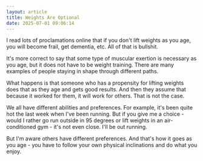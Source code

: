 ```yaml
---
layout: article
title: Weights Are Optional
date: 2025-07-01 09:06:14
---
```

I﻿ read lots of proclamations online that if you don't lift weights as you age, you will become frail, get dementia, etc.  All of that is bullshit.

I﻿t's more correct to say that some type of muscular exertion is necessary as you age, but it does not have to be weight training.  There are many examples of people staying in shape through different paths.

W﻿hat happens is that someone who has a propensity for lifting weights does that as they age and gets good results.  And then they assume that because it worked for them, it will work for others.  That is not the case.

W﻿e all have different abilities and preferences.  For example, it's been quite hot the last week when I've been running.  But if you give me a choice - would I rather go run outside in 95 degrees or lift weights in an air-conditioned gym - it's not even close.  I'll be out running.

B﻿ut I'm aware others have different preferences.  And that's how it goes as you age - you have to follow your own physical inclinations and do what you enjoy.